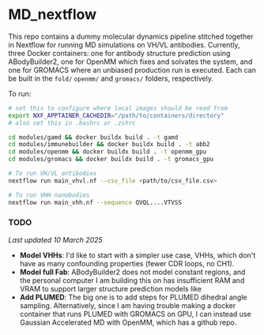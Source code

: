 # MD_nextflow
This repo contains a dummy molecular dynamics pipeline stitched together in Nextflow for running MD simulations on VH/VL antibodies. Currently, three Docker containers: one for antibody structure prediction using ABodyBuilder2, one for OpenMM which fixes and solvates the system, and one for GROMACS where an unbiased production run is executed. Each can be built in the `fold/` `openmm/` and `gromacs/` folders, respectively. 

To run:
```bash
# set this to configure where local images should be read from
export NXF_APPTAINER_CACHEDIR="/path/to/containers/directory"
# also set this in .bashrc or .zshrc

cd modules/gamd && docker buildx build . -t gamd
cd modules/immunebuilder && docker buildx build . -t abb2
cd modules/openmm && docker buildx build . -t openmm_gpu
cd modules/gromacs && docker buildx build . -t gromacs_gpu

# To run VH/VL antibodies
nextflow run main_vhvl.nf --csv_file <path/to/csv_file.csv>

# To run VHH nanobodies
nextflow run main_vhh.nf --sequence QVQL....VTVSS
```

### TODO
*Last updated 10 March 2025*
* **Model VHHs**: I'd like to start with a simpler use case, VHHs, which don't have as many confounding properties (fewer CDR loops, no CH1).
* **Model full Fab**: ABodyBuilder2 does not model constant regions, and the personal computer I am building this on has insufficient RAM and VRAM to support larger structure prediction models like   
* **Add PLUMED**: The big one is to add steps for PLUMED dihedral angle sampling. Alternatively, since I am having trouble making a docker container that runs PLUMED with GROMACS on GPU, I can instead use Gaussian Accelerated MD with OpenMM, which has a github repo.

